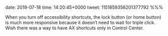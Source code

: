 date: 2019-07-18
time: 14:20:45+0000
tweet: 1151859356201377792
%%%

When you turn off accessibility shortcuts, the lock button (or home button) is much more responsive because it doesn’t need to wait for triple click. Wish there was a way to have AX shortcuts only in Control Center.
